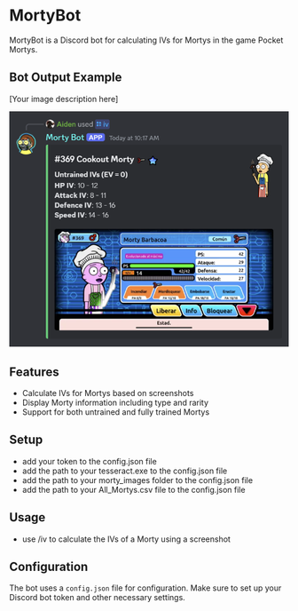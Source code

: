    # MortyBot

   MortyBot is a Discord bot for calculating IVs for Mortys in the game Pocket Mortys.

   ## Bot Output Example

   [Your image description here]

   ![Bot Output Example](example.png)

   ## Features

   - Calculate IVs for Mortys based on screenshots
   - Display Morty information including type and rarity
   - Support for both untrained and fully trained Mortys

   ## Setup

   - add your token to the config.json file
   - add the path to your tesseract.exe to the config.json file
   - add the path to your morty_images folder to the config.json file
   - add the path to your All_Mortys.csv file to the config.json file

   ## Usage

   - use /iv to calculate the IVs of a Morty using a screenshot

   ## Configuration

   The bot uses a `config.json` file for configuration. Make sure to set up your Discord bot token and other necessary settings.

